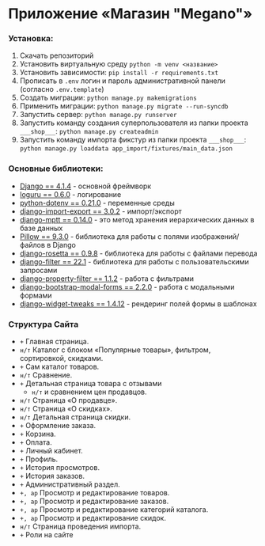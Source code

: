 # Приложение «Магазин "Megano"»

### Установка:
1. Скачать репозиторий
2. Установить виртуальную среду `python -m venv <название>`
3. Установить зависимости: `pip install -r requirements.txt`
4. Прописать в `.env` логин и пароль административной панели (согласно `.env.template`)
5. Создать миграции: `python manage.py makemigrations`
6. Применить миграции: `python manage.py migrate --run-syncdb`
7. Запустить сервер: `python manage.py runserver`
8. Запустить команду создания суперпользователя из папки проекта `___shop___`: `python manage.py createadmin`
9. Запустить команду импорта фикстур из папки проекта `___shop___`: `python manage.py loaddata app_import/fixtures/main_data.json`

### Основные библиотеки:
* [Django == 4.1.4](https://docs.djangoproject.com/en/4.1/) - основной фреймворк
* [loguru == 0.6.0](https://github.com/Delgan/loguru) - логирование
* [python-dotenv == 0.21.0](https://pypi.org/project/python-dotenv/) - переменные среды
* [django-import-export == 3.0.2](https://django-import-export.readthedocs.io/en/latest/getting_started.html) - импорт/экспорт
* [django-mptt == 0.14.0](https://django-mptt.readthedocs.io/en/latest/overview.html) - это метод хранения иерархических данных в базе данных
* [Pillow == 9.3.0](https://pypi.org/project/Pillow/) - библиотека для работы с полями изображений/файлов в Django
* [django-rosetta == 0.9.8](https://django-rosetta.readthedocs.io/) - библиотека для работы с файлами перевода
* [django-filter == 22.1](https://django-filter.readthedocs.io/en/stable/index.html) - библиотека для работы с пользовательскими запросами
* [django-property-filter == 1.1.2](https://pypi.org/project/django-property-filter/) - работа с фильтрами
* [django-bootstrap-modal-forms == 2.2.0](https://pypi.org/project/django-bootstrap-modal-forms/) - работа с модальными формами
* [django-widget-tweaks == 1.4.12](https://pypi.org/project/django-widget-tweaks/) - рендеринг полей формы в шаблонах

### Структура Сайта
* `+` Главная страница.
* `н/т` Каталог с блоком «Популярные товары», фильтром, сортировкой, скидками.
* `+` Сам каталог товаров.
* `н/т` Сравнение.
* `+` Детальная страница товара с отзывами
  * `н/т` и сравнением цен продавцов.
* `н/т` Страница «О продавце».
* `н/т` Страница «О скидках».
* `н/т` Детальная страница скидки.
* `+` Оформление заказа.
* `+` Корзина.
* `+` Оплата.
* `+` Личный кабинет.
* `+` Профиль.
* `+` История просмотров.
* `+` История заказов.
* `+` Административный раздел.
* `+, ap` Просмотр и редактирование товаров.
* `+, ap` Просмотр и редактирование заказов.
* `+, ap` Просмотр и редактирование категорий каталога.
* `+, ap` Просмотр и редактирование скидок.
* `н/т` Страница проведения импорта.
* `+` Роли на сайте